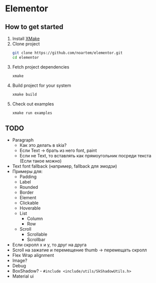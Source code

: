 # Elementor

## How to get started

1. Install [XMake](https://xmake.io)
2. Clone project
    ```bash
    git clone https://github.com/noartem/elementor.git
    cd elementor
    ```
3. Fetch project dependencies
    ```bash
    xmake
    ```
4. Build project for your system
    ```bash
    xmake build
    ```
5. Check out examples
    ```bash
    xmake run examples
    ```

## TODO

* Paragraph
    * Как это делать в skia?
    * Если Text -> брать из него font, paint
    * Если не Text, то вставлять как прямоугольник посреди текста (Если такое можно)
* Text font fallback (например, fallback для эмодзи)
* Примеры для:
    * Padding
    * Label
    * Rounded
    * Border
    * Element
    * Clickable
    * Hoverable
    * List
        * Column
        * Row
    * Scroll
        * Scrollable
        * Scrollbar
* Если скролл x и y, то друг на друга
* Scroll на зажатие и перемещение thumb -> перемещать скролл
* Flex Wrap alignment
* Image?
* Debug
* BoxShadow? - `#include <include/utils/SkShadowUtils.h>`
* Material ui

